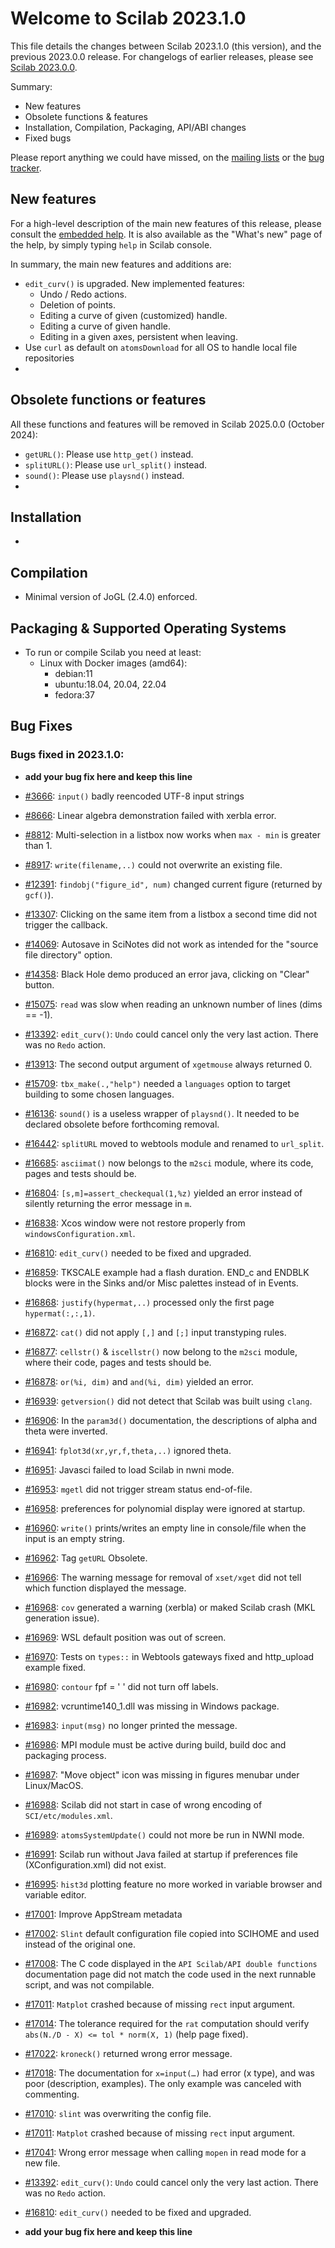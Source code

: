 Welcome to Scilab 2023.1.0
==========================

This file details the changes between Scilab 2023.1.0 (this version), and the previous 2023.0.0 release.
For changelogs of earlier releases, please see [Scilab 2023.0.0][1].

Summary:
- New features
- Obsolete functions & features
- Installation, Compilation, Packaging, API/ABI changes
- Fixed bugs

Please report anything we could have missed, on the [mailing lists][2] or the [bug tracker][3].

[1]: https://help.scilab.org/docs/2023.0.0/en_US/CHANGES.html
[2]: https://www.scilab.org/about/community/mailing-lists
[3]: https://gitlab.com/scilab/scilab/-/issues


New features
------------

For a high-level description of the main new features of this release, please consult the [embedded help][4]. It is also available as the "What's new" page of the help, by simply typing `help` in Scilab console.

[4]: modules/helptools/data/pages/homepage-en_US.html

In summary, the main new features and additions are:
* `edit_curv()` is upgraded. New implemented features:
  - Undo / Redo actions.
  - Deletion of points.
  - Editing a curve of given (customized) handle.
  - Editing a curve of given handle.
  - Editing in a given axes, persistent when leaving.
* Use `curl` as default on `atomsDownload` for all OS to handle local file repositories
* <TODO>

Obsolete functions or features
------------------------------

All these functions and features will be removed in Scilab 2025.0.0 (October 2024):
* `getURL()`: Please use `http_get()` instead.
* `splitURL()`: Please use `url_split()` instead.
* `sound()`: Please use `playsnd()` instead.
* <TODO>


Installation
------------

* <TODO>


Compilation
-----------

* Minimal version of JoGL (2.4.0) enforced.


Packaging & Supported Operating Systems
---------------------------------------

* To run or compile Scilab you need at least:
  - Linux with Docker images (amd64):
     - debian:11
     - ubuntu:18.04, 20.04, 22.04
     - fedora:37


Bug Fixes
---------
### Bugs fixed in 2023.1.0:

* __add your bug fix here and keep this line__
* [#3666](https://gitlab.com/scilab/scilab/-/issues/3666): `input()` badly reencoded UTF-8 input strings
* [#8666](https://gitlab.com/scilab/scilab/-/issues/8666): Linear algebra demonstration failed with xerbla error.
* [#8812](https://gitlab.com/scilab/scilab/-/issues/8812): Multi-selection in a listbox now works when `max - min` is greater than 1.
* [#8917](https://gitlab.com/scilab/scilab/-/issues/8917): `write(filename,..)` could not overwrite an existing file.
* [#12391](https://gitlab.com/scilab/scilab/-/issues/12391): `findobj("figure_id", num)` changed current figure (returned by `gcf()`).
* [#13307](https://gitlab.com/scilab/scilab/-/issues/13307): Clicking on the same item from a listbox a second time did not trigger the callback.
* [#14069](https://gitlab.com/scilab/scilab/-/issues/14069): Autosave in SciNotes did not work as intended for the "source file directory" option.
* [#14358](https://gitlab.com/scilab/scilab/-/issues/14358): Black Hole demo produced an error java, clicking on "Clear" button.
* [#15075](https://gitlab.com/scilab/scilab/-/issues/15075): `read` was slow when reading an unknown number of lines (dims == -1).
* [#13392](https://gitlab.com/scilab/scilab/-/issues/13392): `edit_curv()`: `Undo` could cancel only the very last action. There was no `Redo` action.
* [#13913](https://gitlab.com/scilab/scilab/-/issues/13913): The second output argument of `xgetmouse` always returned 0.
* [#15709](https://gitlab.com/scilab/scilab/-/issues/15709): `tbx_make(.,"help")` needed a `languages` option to target building to some chosen languages.
* [#16136](https://gitlab.com/scilab/scilab/-/issues/16136): `sound()` is a useless wrapper of `playsnd()`. It needed to be declared obsolete before forthcoming removal.
* [#16442](https://gitlab.com/scilab/scilab/-/issues/16442): `splitURL` moved to webtools module and renamed to `url_split`.
* [#16685](https://gitlab.com/scilab/scilab/-/issues/16685): `asciimat()` now belongs to the `m2sci` module, where its code, pages and tests should be.
* [#16804](https://gitlab.com/scilab/scilab/-/issues/16804): `[s,m]=assert_checkequal(1,%z)` yielded an error instead of silently returning the error message in `m`.
* [#16838](https://gitlab.com/scilab/scilab/-/issues/16838): Xcos window were not restore properly from `windowsConfiguration.xml`. 
* [#16810](https://gitlab.com/scilab/scilab/-/issues/16810): `edit_curv()` needed to be fixed and upgraded.
* [#16859](https://gitlab.com/scilab/scilab/-/issues/16859): TKSCALE example had a flash duration. END_c and ENDBLK blocks were in the Sinks and/or Misc palettes instead of in Events.
* [#16868](https://gitlab.com/scilab/scilab/-/issues/16868): `justify(hypermat,..)` processed only the first page `hypermat(:,:,1)`.
* [#16872](https://gitlab.com/scilab/scilab/-/issues/16872): `cat()` did not apply `[,]` and `[;]` input transtyping rules.
* [#16877](https://gitlab.com/scilab/scilab/-/issues/16877): `cellstr()` & `iscellstr()` now belong to the `m2sci` module, where their code, pages and tests should be.
* [#16878](https://gitlab.com/scilab/scilab/-/issues/16878): `or(%i, dim)` and `and(%i, dim)` yielded an error.
* [#16939](https://gitlab.com/scilab/scilab/-/issues/16993): `getversion()` did not detect that Scilab was built using `clang`.
* [#16906](https://gitlab.com/scilab/scilab/-/issues/16906): In the `param3d()` documentation, the descriptions of alpha and theta were inverted.
* [#16941](https://gitlab.com/scilab/scilab/-/issues/16941): `fplot3d(xr,yr,f,theta,..)` ignored theta.
* [#16951](https://gitlab.com/scilab/scilab/-/issues/16951): Javasci failed to load Scilab in nwni mode.
* [#16953](https://gitlab.com/scilab/scilab/-/issues/16953): `mgetl` did not trigger stream status end-of-file.
* [#16958](https://gitlab.com/scilab/scilab/-/issues/16958): preferences for polynomial display were ignored at startup.
* [#16960](https://gitlab.com/scilab/scilab/-/issues/16960): `write()` prints/writes an empty line in console/file when the input is an empty string.
* [#16962](https://gitlab.com/scilab/scilab/-/issues/16962): Tag `getURL` Obsolete.
* [#16966](https://gitlab.com/scilab/scilab/-/issues/16966): The warning message for removal of `xset/xget` did not tell which function displayed the message.
* [#16968](https://gitlab.com/scilab/scilab/-/issues/16968): `cov` generated a warning (xerbla) or maked Scilab crash (MKL generation issue).
* [#16969](https://gitlab.com/scilab/scilab/-/issues/16969): WSL default position was out of screen.
* [#16970](https://gitlab.com/scilab/scilab/-/issues/16970): Tests on `types::` in Webtools gateways fixed and http_upload example fixed.
* [#16980](https://gitlab.com/scilab/scilab/-/issues/16980): `contour` fpf = ' ' did not turn off labels.
* [#16982](https://gitlab.com/scilab/scilab/-/issues/16982): vcruntime140_1.dll was missing in Windows package.
* [#16983](https://gitlab.com/scilab/scilab/-/issues/16983): `input(msg)` no longer printed the message.
* [#16986](https://gitlab.com/scilab/scilab/-/issues/16986): MPI module must be active during build, build doc and packaging process.
* [#16987](https://gitlab.com/scilab/scilab/-/issues/16987): "Move object" icon was missing in figures menubar under Linux/MacOS.
* [#16988](https://gitlab.com/scilab/scilab/-/issues/16988): Scilab did not start in case of wrong encoding of `SCI/etc/modules.xml`.
* [#16989](https://gitlab.com/scilab/scilab/-/issues/16989): `atomsSystemUpdate()` could not more be run in NWNI mode.
* [#16991](https://gitlab.com/scilab/scilab/-/issues/16991): Scilab run without Java failed at startup if preferences file (XConfiguration.xml) did not exist.
* [#16995](https://gitlab.com/scilab/scilab/-/issues/16995): `hist3d` plotting feature no more worked in variable browser and variable editor.
* [#17001](https://gitlab.com/scilab/scilab/-/issues/17001): Improve AppStream metadata
* [#17002](https://gitlab.com/scilab/scilab/-/issues/17002): `Slint` default configuration file copied into SCIHOME and used instead of the original one.
* [#17008](https://gitlab.com/scilab/scilab/-/issues/17008): The C code displayed in the `API Scilab/API double functions` documentation page did not match the code used in the next runnable script, and was not compilable.
* [#17011](https://gitlab.com/scilab/scilab/-/issues/17011): `Matplot` crashed because of missing `rect` input argument.
* [#17014](https://gitlab.com/scilab/scilab/-/issues/17014): The tolerance required for the `rat` computation should verify `abs(N./D - X) <= tol * norm(X, 1)` (help page fixed).
* [#17022](https://gitlab.com/scilab/scilab/-/issues/17022): `kroneck()` returned wrong error message.
* [#17018](https://gitlab.com/scilab/scilab/-/issues/17018): The documentation for `x=input(…)` had error (x type), and was poor (description, examples). The only example was canceled with commenting.
* [#17010](https://gitlab.com/scilab/scilab/-/issues/17010): `slint` was overwriting the config file.
* [#17011](https://gitlab.com/scilab/scilab/-/issues/17011): `Matplot` crashed because of missing `rect` input argument.
* [#17041](https://gitlab.com/scilab/scilab/-/issues/17041): Wrong error message when calling `mopen` in read mode for a new file.
* [#13392](https://gitlab.com/scilab/scilab/-/issues/13392): `edit_curv()`: `Undo` could cancel only the very last action. There was no `Redo` action.
* [#16810](https://gitlab.com/scilab/scilab/-/issues/16810): `edit_curv()` needed to be fixed and upgraded.

* __add your bug fix here and keep this line__
